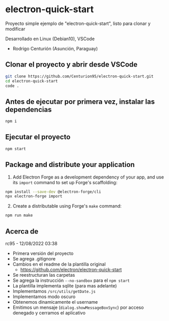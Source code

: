 # electron-quick-start
Proyecto simple ejemplo de "electron-quick-start", listo para clonar y modificar

Desarrollado en Linux (Debian10), VSCode

- Rodrigo Centurión
(Asunción, Paraguay)

## Clonar el proyecto y abrir desde VSCode
```sh
git clone https://github.com/Centurion95/electron-quick-start.git
cd electron-quick-start
code .
```

## Antes de ejecutar por primera vez, instalar las dependencias
```sh
npm i
```

## Ejecutar el proyecto
```sh
npm start
```

## Package and distribute your application
1. Add Electron Forge as a development dependency of your app, and use its `import` command to set up Forge's scaffolding:
```sh
npm install --save-dev @electron-forge/cli
npx electron-forge import
```

2. Create a distributable using Forge's `make` command:
```sh
npm run make
```


## Acerca de
rc95 - 12/08/2022 03:38
- Primera versión del proyecto
- Se agrega .gitignore
- Cambios en el readme de la plantilla original
    - https://github.com/electron/electron-quick-start
- Se reestructuran las carpetas
- Se agrega la instrucción `--no-sandbox` para el `npm start`
- La plantilla implementa sqlite (para mas adelante)
- Implementamos `/src/utils/getDate.js`
- Implementamos modo oscuro
- Obtenemos dinamicamente el username
- Emitimos un mensaje (`dialog.showMessageBoxSync`) por acceso denegado y cerramos el aplicativo
